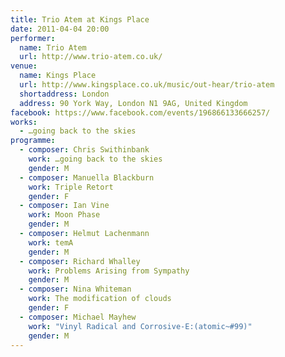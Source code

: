 ```yaml
---
title: Trio Atem at Kings Place
date: 2011-04-04 20:00
performer:
  name: Trio Atem
  url: http://www.trio-atem.co.uk/
venue:
  name: Kings Place
  url: http://www.kingsplace.co.uk/music/out-hear/trio-atem
  shortaddress: London
  address: 90 York Way, London N1 9AG, United Kingdom
facebook: https://www.facebook.com/events/196866133666257/
works:
  - …going back to the skies
programme:
  - composer: Chris Swithinbank
    work: …going back to the skies
    gender: M
  - composer: Manuella Blackburn
    work: Triple Retort
    gender: F
  - composer: Ian Vine
    work: Moon Phase
    gender: M
  - composer: Helmut Lachenmann
    work: temA
    gender: M
  - composer: Richard Whalley
    work: Problems Arising from Sympathy
    gender: M
  - composer: Nina Whiteman
    work: The modification of clouds
    gender: F
  - composer: Michael Mayhew
    work: "Vinyl Radical and Corrosive-E:(atomic~#99)"
    gender: M
---
```

